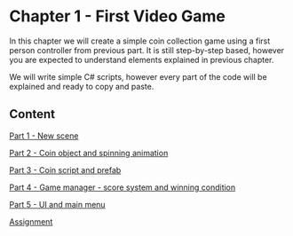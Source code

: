 # Chapter 1 - First Video Game
In this chapter we will create a simple coin collection game using a first person controller from previous part. It is still step-by-step based, however you are expected to understand elements explained in previous chapter.

We will write simple C# scripts, however every part of the code will be explained and ready to copy and paste.

## Content
[Part 1 - New scene](https://github.com/mobaradev/unity-basics-tutorial/blob/main/chapter2/part1.md)

[Part 2 - Coin object and spinning animation](https://github.com/mobaradev/unity-basics-tutorial/blob/main/chapter2/part2.md)

[Part 3 - Coin script and prefab](https://github.com/mobaradev/unity-basics-tutorial/blob/main/chapter2/part3.md)

[Part 4 - Game manager - score system and winning condition](https://github.com/mobaradev/unity-basics-tutorial/blob/main/chapter2/part4.md)

[Part 5 - UI and main menu](https://github.com/mobaradev/unity-basics-tutorial/blob/main/chapter2/part5.md)

[Assignment](https://github.com/mobaradev/unity-basics-tutorial/blob/main/chapter2/part6.md)
